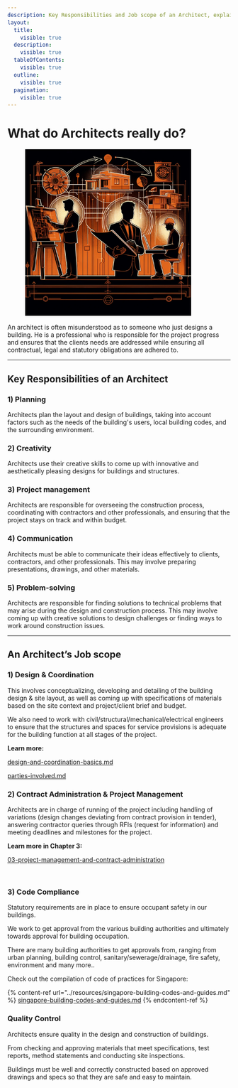 ```yaml
---
description: Key Responsibilities and Job scope of an Architect, explained.
layout:
  title:
    visible: true
  description:
    visible: true
  tableOfContents:
    visible: true
  outline:
    visible: true
  pagination:
    visible: true
---
```


# What do Architects really do?

<div align="left">

<figure><img src="../.gitbook/assets/Architect jobscope.png" alt="" width="375"><figcaption></figcaption></figure>

</div>

An architect is often misunderstood as to someone who just designs a building. He is a professional who is responsible for the project progress and ensures that the clients needs are addressed while ensuring all contractual, legal and statutory obligations are adhered to.

***

## K**ey Responsibilities of an Architect**

### **1) Planning**

Architects plan the layout and design of buildings, taking into account factors such as the needs of the building's users, local building codes, and the surrounding environment.

### **2) Creativity**

Architects use their creative skills to come up with innovative and aesthetically pleasing designs for buildings and structures.

### **3) Project management**

Architects are responsible for overseeing the construction process, coordinating with contractors and other professionals, and ensuring that the project stays on track and within budget.

### **4) Communication**

Architects must be able to communicate their ideas effectively to clients, contractors, and other professionals. This may involve preparing presentations, drawings, and other materials.

### 5) **Problem-solving**

Architects are responsible for finding solutions to technical problems that may arise during the design and construction process. This may involve coming up with creative solutions to design challenges or finding ways to work around construction issues.

***

## **An Architect’s Job scope**⠀⠀

### **1) Design & Coordination**

This involves conceptualizing, developing and detailing of the building design & site layout, as well as coming up with specifications of materials based on the site context and project/client brief and budget.

We also need to work with civil/structural/mechanical/electrical engineers to ensure that the structures and spaces for service provisions is adequate for the building function at all stages of the project.⠀

**Learn more:**

[design-and-coordination-basics.md](design-and-coordination-basics.md "mention")⠀⠀⠀⠀⠀⠀⠀⠀

[parties-involved.md](parties-involved.md "mention")

###

### **2) Contract Administration & Project Management**

Architects are in charge of running of the project including handling of variations (design changes deviating from contract provision in tender), answering contractor queries through RFIs (request for information) and meeting deadlines and milestones for the project.⠀⠀⠀⠀⠀⠀⠀⠀⠀

**Learn more in Chapter 3:**

[03-project-management-and-contract-administration](../03-project-management-and-contract-administration/ "mention")

⠀⠀⠀⠀⠀⠀⠀⠀⠀

### **3) Code Compliance**

Statutory requirements are in place to ensure occupant safety in our buildings.

We work to get approval from the various building authorities and ultimately towards approval for building occupation.

There are many building authorities to get approvals from, ranging from urban planning, building control, sanitary/sewerage/drainage, fire safety, environment and many more..

Check out the compilation of code of practices for Singapore:

{% content-ref url="../resources/singapore-building-codes-and-guides.md" %}
[singapore-building-codes-and-guides.md](../resources/singapore-building-codes-and-guides.md)
{% endcontent-ref %}

### **Quality Control**

Architects ensure quality in the design and construction of buildings.

From checking and approving materials that meet specifications, test reports, method statements and conducting site inspections.

Buildings must be well and correctly constructed based on approved drawings and specs so that they are safe and easy to maintain.

